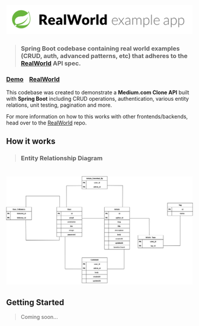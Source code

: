 # ![RealWorld Example App](logo.png)

> ### Spring Boot codebase containing real world examples (CRUD, auth, advanced patterns, etc) that adheres to the [RealWorld](https://realworld-docs.netlify.app/docs/specs/backend-specs/endpoints) API spec.


### [Demo](https://medium-clone.azurewebsites.net)&nbsp;&nbsp;&nbsp;&nbsp;[RealWorld](https://github.com/gothinkster/realworld)


This codebase was created to demonstrate a **Medium.com Clone API** built with **Spring Boot** including CRUD operations, authentication, various entity relations, unit testing, pagination and more.

For more information on how to this works with other frontends/backends, head over to the [RealWorld](https://github.com/gothinkster/realworld) repo.

## How it works

>  ### **Entity Relationship Diagram**

# ![RealWorld Example App](diagram.png)

## Getting Started

>  Coming soon...
